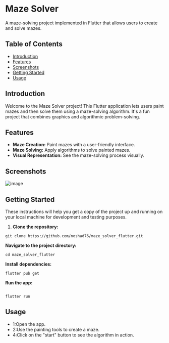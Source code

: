 # Maze Solver

A maze-solving project implemented in Flutter that allows users to create and solve mazes.

## Table of Contents

- [Introduction](#introduction)
- [Features](#features)
- [Screenshots](#screenshots)
- [Getting Started](#getting-started)
- [Usage](#usage)


## Introduction

Welcome to the Maze Solver project! This Flutter application lets users paint mazes and then solve them using a maze-solving algorithm. It's a fun project that combines graphics and algorithmic problem-solving.

## Features

- **Maze Creation:** Paint mazes with a user-friendly interface.
- **Maze Solving:** Apply algorithms to solve painted mazes.
- **Visual Representation:** See the maze-solving process visually.

## Screenshots
![image](https://github.com/noshad76/maze-solver/assets/118007681/fbf9eecb-912c-4986-ba06-58f5c8e92356)



## Getting Started

These instructions will help you get a copy of the project up and running on your local machine for development and testing purposes.

1. **Clone the repository:**

```
git clone https://github.com/noshad76/maze_solver_flutter.git

```
**Navigate to the project directory:**
```
cd maze_solver_flutter
```
**Install dependencies:**
```
flutter pub get
```
**Run the app:**
```

flutter run
```
## Usage

- 1:Open the app.
- 2:Use the painting tools to create a maze.
- 4:Click on the "start" button to see the algorithm in action.

